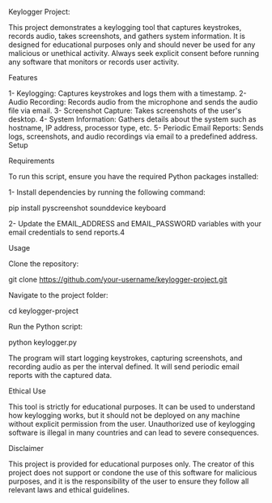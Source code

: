 Keylogger Project: 

This project demonstrates a keylogging tool that captures keystrokes, records audio, takes screenshots, and gathers system information. It is designed for educational purposes only and should never be used for any malicious or unethical activity. Always seek explicit consent before running any software that monitors or records user activity.

Features

  1- Keylogging: Captures keystrokes and logs them with a timestamp.
  2- Audio Recording: Records audio from the microphone and sends the audio file via email.
  3- Screenshot Capture: Takes screenshots of the user's desktop.
  4- System Information: Gathers details about the system such as hostname, IP address, processor type, etc.
  5- Periodic Email Reports: Sends logs, screenshots, and audio recordings via email to a predefined address.
Setup

Requirements

To run this script, ensure you have the required Python packages installed:


1- Install dependencies by running the following command:

pip install pyscreenshot sounddevice keyboard

2- Update the EMAIL_ADDRESS and EMAIL_PASSWORD variables with your email credentials to send reports.4

Usage

Clone the repository:

git clone https://github.com/your-username/keylogger-project.git

Navigate to the project folder:

cd keylogger-project

Run the Python script:

python keylogger.py

The program will start logging keystrokes, capturing screenshots, and recording audio as per the interval defined. It will send periodic email reports with the captured data.

Ethical Use

This tool is strictly for educational purposes. It can be used to understand how keylogging works, but it should not be deployed on any machine without explicit permission from the user. Unauthorized use of keylogging software is illegal in many countries and can lead to severe consequences.

Disclaimer

This project is provided for educational purposes only. The creator of this project does not support or condone the use of this software for malicious purposes, and it is the responsibility of the user to ensure they follow all relevant laws and ethical guidelines.
